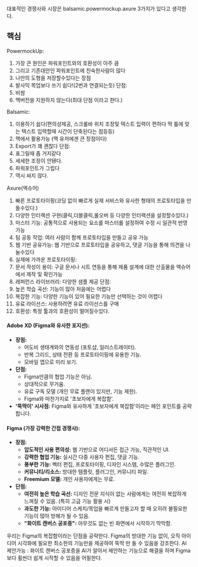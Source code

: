 
대표적인 경쟁사와 시장은 balsamic.powermockup.axure 3가지가 있다고 생각한다.

## 핵심
PowermockUp: 
1. 가장 큰 원인은 파워포인트와의 호환성이 아주 큼
2. 그리고 기존대안인 파워포인트에 친숙한사람이 많다
3. 나만의 도형을 저장할수있다는 장점
4. 발사믹 목업보다 쓰기 쉽다!(2번과 연결되는듯)
단점:
5. 비쌈
6. 맥버전을 지원하지 않는다(최대 단점 이라고 한다.)

Balsamic:
1. 이용하기 쉽다(편의성제공, 스크롤바 위치 조정및 텍스트 입력이 편하다 딱 틀에 맞는 텍스트 입력할때 시간이 단축된다는 점등등)
2. 맥에서 활용가능 (맥 유저에겐 큰 장점이다)
3. Export가 꽤 괜찮다
단점:
4. 표그릴때 좀 거지같다
5. 세세한 조정이 안됀다.
6. 파워포인트가 그립다
7. 역시 싸지 않다.

Axure(엑슈어)
1. 빠른 프로토타이핑(코딩 없이 빠르게 실제 서비스와 유사한 형태의 프로토타입을 만들수있다.)
2. 다양한 인터랙션 구현(클릭,더블클릭,롤오버 등 다양한 인터랙션을 설정할수있다.)
3. 마스터 기능: 공통적으로 사용되는 요소를 마스터롤 설정하여 수정 시 일관적 반영가능
4. 팀 공동 작업: 여러 사람이 함께 프로토타입을 만들고 공유 가능
5. 웹 기반 공유가능: 웹 기반으로 프로토타입을 공유하고, 댓글 기능을 통해 의견을 나눌수있다
6. 실제에 가까운 프로토타이핑:
7. 문서 작성이 용이: 구글 문서나 시트 연동을 통해 제품 설계에 대한 산출물을 액슈어에서 제작 및 확인가능
8. 레퍼런스 라이브러리: 다양한 샘플 제공
단점:
9. 높은 학습 곡선: 기능이 많아 처음에는 어렵다
10. 복잡한 기능: 다양한 기능이 있어 필요한 기능만 선택하는 것이 어렵다
11. 유료 라이선스: 사용하려면 유료 라이선스를 구매
12. 호환성: 특정 툴과의 호환성이 떨어질수있다.
#### **Adobe XD (Figma와 유사한 포지션):**

- **장점:**
    - 어도비 생태계와의 연동성 (포토샵, 일러스트레이터).
    - 반복 그리드, 상태 전환 등 프로토타이핑에 유용한 기능.
    - 모바일 앱으로 미리 보기.
- **단점:**
    - Figma만큼의 협업 기능은 아님.
    - 상대적으로 무거움.
    - 유료 구독 모델 (개인 무료 플랜이 있지만, 기능 제한).
    - Figma와 마찬가지로 '초보자에게 복잡함'.
- **'뚝딱이' 시사점:** Figma와 유사하게 '초보자에게 복잡함'이라는 페인 포인트를 공략합니다.
#### **Figma (가장 강력한 간접 경쟁사):**

- **장점:**
    - **압도적인 사용 편의성:** 웹 기반으로 어디서든 접근 가능, 직관적인 UI.
    - **강력한 협업 기능:** 실시간 다중 사용자 편집, 댓글 기능.
    - **풍부한 기능:** 벡터 편집, 프로토타이핑, 디자인 시스템, 수많은 플러그인.
    - **커뮤니티/리소스:** 방대한 템플릿, 플러그인, 커뮤니티 파일.
    - **Freemium 모델:** 개인 사용자에게는 무료.
- **단점:**
    - **여전히 높은 학습 곡선:** 디자인 전문 지식이 없는 사람에게는 여전히 복잡하게 느껴질 수 있음. (특히 고급 기능 활용 시)
    - **과도한 기능:** 아이디어 스케치/목업을 빠르게 만들고자 할 때 오히려 불필요한 기능이 많아 방해가 될 수 있음.
    - **"화이트 캔버스 공포증":** 아무것도 없는 빈 화면에서 시작하기 막막함.

우리는 Figma의 복잡함이라는 단점을 공략한다. Figma의 방대한 기능 없이, 오직 아이디어 시각화에 필요한 최소한의 기능만을 제공하여 뚝딱 만 들 수 있음을 강조한다.
AI 제안가능 : 화이트 캔버스 공포증을 AI가 알아서 제안하는 기능으로 해결을 하며 Figma보다 휠씬더 쉽게 시작할 수 있음을 어필한다.